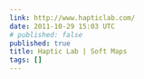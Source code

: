 ```yaml
---
link: http://www.hapticlab.com/
date: 2011-10-29 15:03 UTC
# published: false
published: true
title: Haptic Lab | Soft Maps
tags: []
---
```



